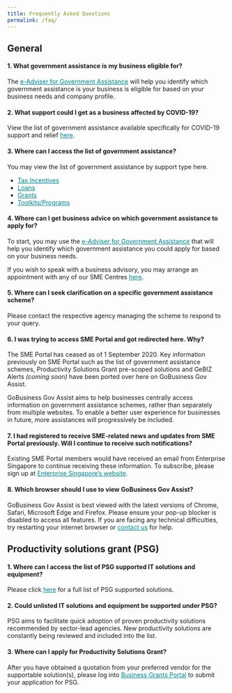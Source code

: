 ```yaml
---
title: Frequently Asked Questions
permalink: /faq/
---
```


## General

#### 1. What government assistance is my business eligible for?
The <a href="https://ea-staging.l1t.molb.gov.sg/" style="color:#037e8a">e-Adviser for Government Assistance</a> will help you identify which government assistance is your business is eligible for based on your business needs and company profile.
 
#### 2. What support could I get as a business affected by COVID-19?
View the list of government assistance available specifically for COVID-19 support and relief <a href="https://covid.gobusiness.gov.sg/supportschemes/general" style="color:#037e8a">here</a>.
 
#### 3. Where can I access the list of government assistance?
You may view the list of government assistance by support type here.

 * <a href="/gov-assist/tax-incentives/" style="color:#037e8a">Tax Incentives</a>
 * <a href="/gov-assist/loans/" style="color:#037e8a">Loans</a>
 * <a href="/gov-assist/grants/" style="color:#037e8a">Grants</a>
 * <a href="/gov-assist/toolkits-programs/" style="color:#037e8a">Toolkits/Programs</a>
 
#### 4. Where can I get business advice on which government assistance to apply for?
To start, you may use the <a href="https://ea-staging.l1t.molb.gov.sg/" style="color:#037e8a">e-Adviser for Government Assistance</a> that will help you identify which government assistance you could apply for based on your business needs.

If you wish to speak with a business advisory, you may arrange an appointment with any of our SME Centres <a href="https://www.enterprisesg.gov.sg/contact/overview" style="color:#037e8a">here</a>.
 
#### 5. Where can I seek clarification on a specific government assistance scheme?
Please contact the respective agency managing the scheme to respond to your query.
 
#### 6.	I was trying to access SME Portal and got redirected here. Why?
The SME Portal has ceased as of 1 September 2020. Key information previously on SME Portal such as the list of government assistance schemes, Productivity Solutions Grant pre-scoped solutions and GeBIZ Alerts *(coming soon)* have been ported over here on GoBusiness Gov Assist.
 
GoBusiness Gov Assist aims to help businesses centrally access information on government assistance schemes, rather than separately from multiple websites. To enable a better user experience for businesses in future, more assistances will progressively be included.
 
#### 7. I had registered to receive SME-related news and updates from SME Portal previously. Will I continue to receive such notifications?
Existing SME Portal members would have received an email from Enterprise Singapore to continue receiving these information. To subscribe, please sign up at <a href="https://www.enterprisesg.gov.sg/" style="color:#037e8a">Enterprise Singapore’s website</a>.
 
#### 8. Which browser should I use to view GoBusiness Gov Assist?
GoBusiness Gov Assist is best viewed with the latest versions of Chrome, Safari, Microsoft Edge and Firefox. Please ensure your pop-up blocker is disabled to access all features. If you are facing any technical difficulties, try restarting your internet browser or <a href="https://licence1.business.gov.sg/web/frontier/contact-us" style="color:#037e8a">contact us</a> for help.
 
 
## Productivity solutions grant (PSG)

#### 1. Where can I access the list of PSG supported IT solutions and equipment?
Please click <a href="/psg/" style="color:#037e8a">here</a> for a full list of PSG supported solutions.
 
#### 2.	Could unlisted IT solutions and equipment be supported under PSG?
PSG aims to facilitate quick adoption of proven productivity solutions recommended by sector-lead agencies. New productivity solutions are constantly being reviewed and included into the list.
 
#### 3. Where can I apply for Productivity Solutions Grant?
After you have obtained a quotation from your preferred vendor for the supportable solution(s), please log into <a href="https://www.businessgrants.gov.sg/" style="color:#037e8a">Business Grants Portal</a> to submit your application for PSG.


